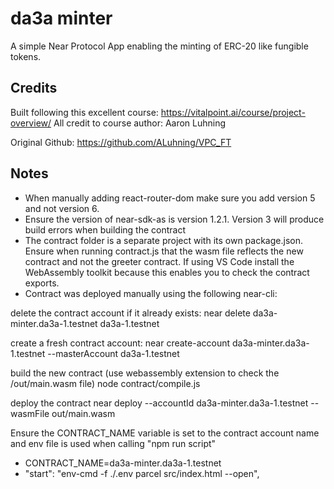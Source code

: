 # da3a minter
 A simple Near Protocol App enabling the minting of ERC-20 like fungible tokens. 

##  Credits  
Built following this excellent course: https://vitalpoint.ai/course/project-overview/
All credit to course author: Aaron Luhning

Original Github: https://github.com/ALuhning/VPC_FT

##  Notes

- When manually adding react-router-dom make sure you add version 5 and not version 6.
- Ensure the version of near-sdk-as is version 1.2.1. Version 3 will produce build errors when building the contract
- The contract folder is a separate project with its own package.json. Ensure when running contract.js that the wasm file reflects the new contract and not the greeter contract. If using VS Code install the WebAssembly toolkit because this enables you to check the contract exports.
- Contract was deployed manually using the following near-cli: 

delete the contract account if it already exists:
near delete da3a-minter.da3a-1.testnet da3a-1.testnet

create a fresh contract account:
near create-account da3a-minter.da3a-1.testnet --masterAccount da3a-1.testnet

build the new contract (use webassembly extension to check the /out/main.wasm file)
node contract/compile.js

deploy the contract 
near deploy --accountId da3a-minter.da3a-1.testnet --wasmFile out/main.wasm

Ensure the CONTRACT_NAME variable is set to the contract account name and env file is used when calling "npm run script"

- CONTRACT_NAME=da3a-minter.da3a-1.testnet
- "start": "env-cmd -f ./.env parcel src/index.html --open",


